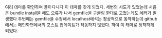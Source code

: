 

여러 테마를 확인하며 돌아다니다 이 테마를 찾게 되었다.
세번의 시도가 있었는데
처음은 bundle install을 해도 오류가 나서 gemfile을 구글링 한대로 고쳤는데도
에러가 발생했다
두번째는 gemfile을 수정해서 localhost에석는 정상적으로 동작하는데
github에서는 메인화면에서의 포스트 업데이트가 작동하지 않았다.
하여 이 태마로 정착하게 되었다.





